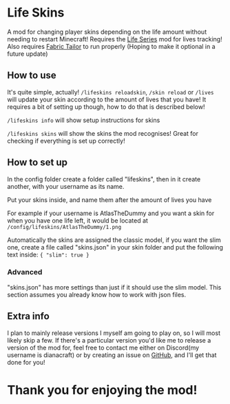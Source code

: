 # Life Skins
A mod for changing player skins depending on the life amount without needing to restart Minecraft! Requires the [Life Series](https://modrinth.com/mod/life-series/) mod for lives tracking! Also requires [Fabric Tailor](https://modrinth.com/mod/fabrictailor/) to run properly (Hoping to make it optional in a future update)

## How to use
It's quite simple, actually! `/lifeskins reloadskin`, `/skin reload` or `/lives` will update your skin according to the amount of lives that you have! It requires a bit of setting up though, how to do that is described below!

`/lifeskins info` will show setup instructions for skins

`/lifeskins skins` will show the skins the mod recognises! Great for checking if everything is set up correctly!

## How to set up
In the config folder create a folder called "lifeskins", then in it create another, with your username as its name.

Put your skins inside, and name them after the amount of lives you have

For example if your username is AtlasTheDummy and you want a skin for when you have one life left, it would be located at `/config/lifeskins/AtlasTheDummy/1.png`

Automatically the skins are assigned the classic model, if you want the slim one, create a file called "skins.json" in your skin folder and put the following text inside: `{ "slim": true }`
### Advanced
"skins.json" has more settings than just if it should use the slim model. This section assumes you already know how to work with json files. 

## Extra info
I plan to mainly release versions I myself am going to play on, so I will most likely skip a few. If there's a particular version you'd like me to release a version of the mod for, feel free to contact me either on Discord(my username is dianacraft) or by creating an issue on [GitHub](https://github.com/DianacraftGaming/lifeskins/issues), and I'll get that done for you!
# Thank you for enjoying the mod!
